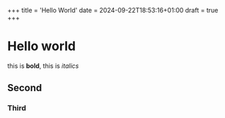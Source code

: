 +++
title = 'Hello World'
date = 2024-09-22T18:53:16+01:00
draft = true
+++

# Hello world
this is **bold**, this is *italics*

## Second

### Third
